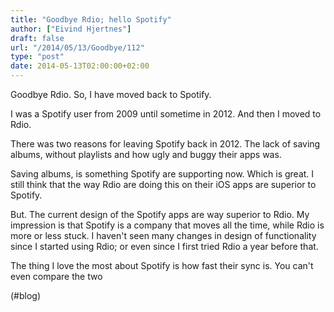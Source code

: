 ```yaml
---
title: "Goodbye Rdio; hello Spotify"
author: ["Eivind Hjertnes"]
draft: false
url: "/2014/05/13/Goodbye/112"
type: "post"
date: 2014-05-13T02:00:00+02:00
---
```


Goodbye Rdio. So, I have moved back to Spotify.

I was a Spotify user from 2009 until sometime in 2012. And then I moved
to Rdio.

There was two reasons for leaving Spotify back in 2012. The lack of
saving albums, without playlists and how ugly and buggy their apps was.

Saving albums, is something Spotify are supporting now. Which is great.
I still think that the way Rdio are doing this on their iOS apps are
superior to Spotify.

But. The current design of the Spotify apps are way superior to Rdio. My
impression is that Spotify is a company that moves all the time, while
Rdio is more or less stuck. I haven't seen many changes in design of
functionality since I started using Rdio; or even since I first tried
Rdio a year before that.

The thing I love the most about Spotify is how fast their sync is. You
can't even compare the two

(#blog)
